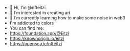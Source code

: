 - 👋 Hi, I’m @nfteitzi
- 👀 I’m interested in creating art
- 🌱 I’m currently learning how to make some noise in web3
- I'm addicted to colors
- You can find me: 
- https://foundation.app/@Eitzi 
- https://knownorigin.io/eitzi 
- https://opensea.io/nfteitzi

<!---
nfteitzi/nfteitzi is a ✨ special ✨ repository because its `README.md` (this file) appears on your GitHub profile.
You can click the Preview link to take a look at your changes.
--->
